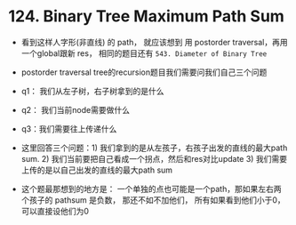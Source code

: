 # 124. Binary Tree Maximum Path Sum

- 看到这样人字形(非直线) 的 path， 就应该想到 用 postorder traversal，再用一个global跟新 res， 相同的题目还有 ```543. Diameter of Binary Tree```

- postorder traversal tree的recursion题目我们需要问我们自己三个问题

- q1： 我们从左子树，右子树拿到的是什么

- q2： 我们当前node需要做什么

- q3：我们需要往上传递什么

- 这里回答三个问题：1) 我们拿到的是从左孩子，右孩子出发的直线的最大path sum. 2) 我们当前要把自己看成一个拐点，然后和res对比update 3) 我们需要上传的是以自己出发的直线的最大path sum

- 这个题最那想到的地方是： 一个单独的点也可能是一个path，那如果左右两个孩子的 pathsum 是负数， 那还不如不加他们， 所有如果看到他们小于0，可以直接设他们为0
